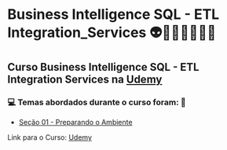 # Business Intelligence SQL - ETL Integration_Services 👽🤖🤯👩🏻‍💻🎲
## Curso Business Intelligence SQL - ETL Integration Services na [Udemy](https://www.udemy.com/course/business-intelligence-etl-integration-services-2016/)
### 💻 Temas abordados durante o curso foram: 🚀
- [Seção 01 - Preparando o Ambiente](https://github.com/romulovieira777/Business_Intelligence_SQL_ETL_Integration_Services/tree/main/Secao_01_Preparando_o_Ambiente)

Link para o Curso: [Udemy](https://www.udemy.com/course/business-intelligence-etl-integration-services-2016/)

